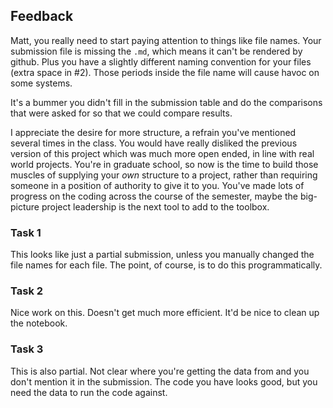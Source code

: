 ## Feedback

Matt, you really need to start paying attention to things like file names. Your submission file is missing the `.md`, which means it can't be rendered by github. Plus you have a slightly different naming convention for your files (extra space in #2). Those periods inside the file name will cause havoc on some systems. 

It's a bummer you didn't fill in the submission table and do the comparisons that were asked for so that we could compare results. 

I appreciate the desire for more structure, a refrain you've mentioned several times in the class. You would have really disliked the previous version of this project which was much more open ended, in line with real world projects. You're in graduate school, so now is the time to build those muscles of supplying your _own_ structure to a project, rather than requiring someone in a position of authority to give it to you. You've made lots of progress on the coding across the course of the semester, maybe the big-picture project leadership is the next tool to add to the toolbox. 

### Task 1

This looks like just a partial submission, unless you manually changed the file names for each file. The point, of course, is to do this programmatically.

### Task 2

Nice work on this. Doesn't get much more efficient. It'd be nice to clean up the notebook.

### Task 3

This is also partial. Not clear where you're getting the data from and you don't mention it in the submission. The code you have looks good, but you need the data to run the code against. 

